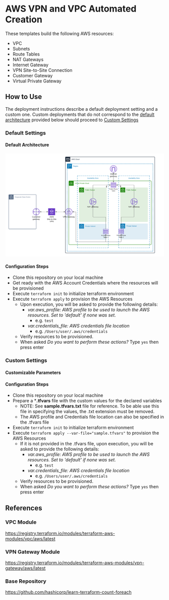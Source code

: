 # AWS VPN and VPC Automated Creation
These templates build the following AWS resources: 
- VPC
- Subnets
- Route Tables
- NAT Gateways
- Internet Gateway
- VPN Site-to-Site Connection
- Customer Gateway
- Virtual Private Gateway

## How to Use
The deployment instructions describe a default deployment setting and a custom one. Custom deployments that do not correspond to the [default architecture](#default-architecture) provided below should proceed to [Custom Settings](#custom-settings)

### Default Settings
#### Default Architecture
![alt text](https://github.com/nicamedrano-cascadeo/happy-meal-vpn-vpc-automation/blob/master/architecture-diagrams/default-architecture-white-bg.png)

#### Configuration Steps
- Clone this repository on your local machine
- Get ready with the AWS Account Credentials where the resources will be provisioned
- Execute `terraform init` to initialize terraform environment
- Execute `terraform apply` to provision the AWS Resources
    - Upon execution, you will be asked to provide the following details:
        - *var.aws_profile: AWS profile to be used to launch the AWS resources. Set to 'default' if none was set.*
            - e.g. `test`
        - *var.credentials_file: AWS credentials file location*
            - e.g. `/Users/user/.aws/credentials`
    - Verify resources to be provisioned. 
    - When asked *Do you want to perform these actions?* Type `yes` then press enter
    

### Custom Settings
#### Customizable Parameters

#### Configuration Steps
- Clone this repository on your local machine
- Prepare a ***.tfvars** file with the custom values for the declared variables 
    - NOTE: See **sample.tfvars.txt** file for reference. To be able use this file in specifying the values, the .txt extension must be removed.
    - The AWS profile and Credentials file location can also be specified in the .tfvars file
- Execute `terraform init` to initialize terraform environment
- Execute `terraform apply --var-file="sample.tfvars"` to provision the AWS Resources
    - If it is not provided in the .tfvars file, upon execution, you will be asked to provide the following details:
        - *var.aws_profile: AWS profile to be used to launch the AWS resources. Set to 'default' if none was set.*
            - e.g. `test`
        - *var.credentials_file: AWS credentials file location*
            - e.g. `/Users/user/.aws/credentials`
    - Verify resources to be provisioned. 
    - When asked *Do you want to perform these actions?* Type `yes` then press enter


## References
### VPC Module
https://registry.terraform.io/modules/terraform-aws-modules/vpc/aws/latest

### VPN Gateway Module
https://registry.terraform.io/modules/terraform-aws-modules/vpn-gateway/aws/latest

### Base Repository
https://github.com/hashicorp/learn-terraform-count-foreach

